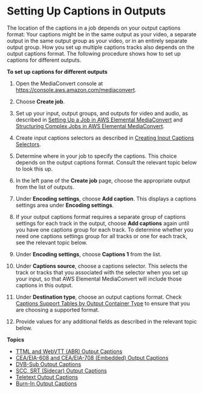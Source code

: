 # Setting Up Captions in Outputs<a name="set-up-captions-in-outputs"></a>

The location of the captions in a job depends on your output captions format: Your captions might be in the same output as your video, a separate output in the same output group as your video, or in an entirely separate output group\. How you set up multiple captions tracks also depends on the output captions format\. The following procedure shows how to set up captions for different outputs\. 

**To set up captions for different outputs**

1. Open the MediaConvert console at [https://console\.aws\.amazon\.com/mediaconvert](https://console.aws.amazon.com/mediaconvert)\.

1. Choose **Create job**\.

1. Set up your input, output groups, and outputs for video and audio, as described in [Setting Up a Job in AWS Elemental MediaConvert](setting-up-a-job.md) and [Structuring Complex Jobs in AWS Elemental MediaConvert](structuring-complex-jobs.md)\.

1. Create input captions selectors as described in [Creating Input Captions Selectors](create-input-caption-selectors.md)\.

1. Determine where in your job to specify the captions\. This choice depends on the output captions format\. Consult the relevant topic below to look this up\.

1. In the left pane of the **Create job** page, choose the appropriate output from the list of outputs\.

1. Under **Encoding settings**, choose **Add caption**\. This displays a captions settings area under **Encoding settings**\. 

1. If your output captions format requires a separate group of captions settings for each track in the output, choose **Add captions** again until you have one captions group for each track\. To determine whether you need one captions settings group for all tracks or one for each track, see the relevant topic below\.

1. Under **Encoding settings**, choose **Captions 1** from the list\.

1. Under **Captions source**, choose a captions selector\. This selects the track or tracks that you associated with the selector when you set up your input, so that AWS Elemental MediaConvert will include those captions in this output\.

1. Under **Destination type**, choose an output captions format\. Check [Captions Support Tables by Output Container Type](captions-support-tables-by-container-type.md) to ensure that you are choosing a supported format\.

1. Provide values for any additional fields as described in the relevant topic below\.

**Topics**
+ [TTML and WebVTT \(ABR\) Output Captions](ttml-and-webvtt-output-captions.md)
+ [CEA/EIA\-608 and CEA/EIA\-708 \(Embedded\) Output Captions](embedded-output-captions.md)
+ [DVB\-Sub Output Captions](dvb-sub-output-captions.md)
+ [SCC, SRT \(Sidecar\) Output Captions](scc-srt-output-captions.md)
+ [Teletext Output Captions](teletext-output-captions.md)
+ [Burn\-In Output Captions](burn-in-output-captions.md)